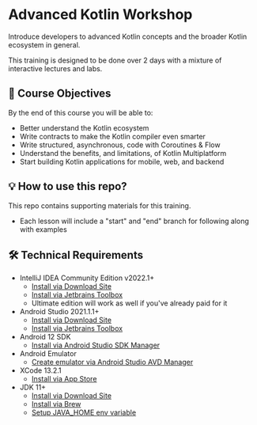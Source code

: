 # Advanced Kotlin Workshop
Introduce developers to advanced Kotlin concepts and the broader Kotlin ecosystem in general.

This training is designed to be done over 2 days with a mixture of interactive lectures and labs.

## 📝 Course Objectives
By the end of this course you will be able to:
- Better understand the Kotlin ecosystem
- Write contracts to make the Kotlin compiler even smarter
- Write structured, asynchronous, code with Coroutines & Flow
- Understand the benefits, and limitations, of Kotlin Multiplatform
- Start building Kotlin applications for mobile, web, and backend

## 💡 How to use this repo?
This repo contains supporting materials for this training.
- Each lesson will include a "start" and "end" branch for following along with examples

## 🛠 Technical Requirements
- IntelliJ IDEA Community Edition v2022.1+
  - [Install via Download Site](https://www.jetbrains.com/idea/download)
  - [Install via Jetbrains Toolbox](https://www.jetbrains.com/toolbox-app/)
  - Ultimate edition will work as well if you've already paid for it
- Android Studio 2021.1.1+
  - [Install via Download Site](https://developer.android.com/studio)
  - [Install via Jetbrains Toolbox](https://www.jetbrains.com/toolbox-app/)
- Android 12 SDK
  - [Install via Android Studio SDK Manager](https://developer.android.com/about/versions/12/setup-sdk)
- Android Emulator
  - [Create emulator via Android Studio AVD Manager](https://developer.android.com/studio/run/managing-avds)
- XCode 13.2.1
  - [Install via App Store](https://apps.apple.com/us/app/xcode/id497799835)
- JDK 11+
  - [Install via Download Site](https://adoptopenjdk.net/index.html)
  - [Install via Brew](https://github.com/AdoptOpenJDK/homebrew-openjdk)
  - [Setup JAVA_HOME env variable](https://docs.oracle.com/cd/E19182-01/821-0917/inst_jdk_javahome_t/index.html)
